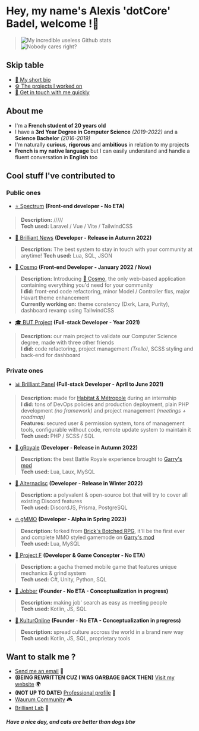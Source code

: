 # Hey, my name's Alexis 'dotCore' Badel, welcome !👋
> ![My incredible useless Github stats](https://github-readme-stats.vercel.app/api?username=dotCore-off&count_private=true&theme=tokyonight)  
> ![Nobody cares right?](https://github-profile-trophy.vercel.app/?username=dotCore-off)

## Skip table
- [👤 My short bio](#about-me)
- [⚙️ The projects I worked on](#cool-stuff-ive-contributed-to)
- [📨 Get in touch with me quickly](#want-to-stalk-me-)

## About me 
- I'm a **French student of 20 years old**
- I have a **3rd Year Degree in Computer Science** *(2019-2022)* and a **Science Bachelor** *(2016-2019)*
- I'm naturally **curious**, **rigorous** and **ambitious** in relation to my projects
- **French is my native language** but I can easily understand and handle a fluent conversation in **English** too

## Cool stuff I've contributed to
### Public ones
- [⭐️ Spectrum](#) **(Front-end developer - No ETA)**
> **Description:** /////  
> **Tech used:** Laravel / Vue / Vite / TailwindCSS
- [📰 Brilliant News](https://www.gmodstore.com/market/view/brilliant-news) **(Developer - Release in Autumn 2022)**
> **Description:** The best system to stay in touch with your community at anytime!
> **Tech used:** Lua, SQL, JSON
- [🧊 Cosmo](https://cosmo.dotcore-lab.net) **(Front-end Developer - January 2022 / Now)**
> **Description:** Introducing [🧊 Cosmo](https://www.gmodstore.com/market/view/cosmo-the-all-in-one-suite), the only web-based application containing everything you'd need for your community  
> **I did:** front-end code refactoring, minor Model / Controller fixs, major Havart theme enhancement  
> **Currently working on:** theme constency (Dxrk, Lara, Purity), dashboard revamp using TailwindCSS
- [🎓 BUT Project](http://nureg.fr/#/) **(Full-stack Developer - Year 2021)**
> **Description:** our main project to validate our Computer Science degree, made with three other friends  
> **I did:** code refactoring, project management *(Trello)*, SCSS styling and back-end for dashboard
### Private ones
- [📊 Brilliant Panel](https://github.com/dotCore-off/brilliant-panel) **(Full-stack Developer - April to June 2021)**
> **Description:** made for [Habitat & Métropole](https://www.habitat-metropole.fr/) during an internship  
> **I did:** tons of DevOps policies and production deployment, plain PHP development *(no framework)* and project management *(meetings + roadmap)*  
> **Features:** secured user & permission system, tons of management tools, configurable without code, remote update system to maintain it  
> **Tech used:** PHP / SCSS / SQL
- [👑 gRoyale](#) **(Developer - Release in Autumn 2022)**
> **Description:** the best Battle Royale experience brought to [Garry's mod](https://gmod.facepunch.com/)  
> **Tech used:** Lua, Laux, MySQL
- [🤖 Alternadisc](#) **(Developer - Release in Winter 2022)**
> **Description:** a polyvalent & open-source bot that will try to cover all existing Discord features  
> **Tech used:** DiscordJS, Prisma, PostgreSQL
- [🔥 gMMO](https://github.com/Waurum-Studio/gmmo) **(Developer - Alpha in Spring 2023)**
> **Description:** forked from [Brick's Botched RPG](https://github.com/louiefox/botched-rpg), it'll be the first ever and complete MMO styled gamemode on [Garry's mod](https://gmod.facepunch.com/)  
> **Tech used:** Lua, MySQL
- [🌊 Project F](#) **(Developer & Game Concepter - No ETA)**
> **Description:** a gacha themed mobile game that features unique mechanics & grind system  
> **Tech used:** C#, Unity, Python, SQL
- [🚀 Jobber](#) **(Founder - No ETA - Conceptualization in progress)**
> **Description:** making job' search as easy as meeting people   
> **Tech used:** Kotlin, JS, SQL
- [📼 KulturOnline](#) **(Founder - No ETA - Conceptualization in progress)**
> **Description:** spread culture accross the world in a brand new way  
> **Tech used:** Kotlin, JS, SQL, proprietary tools

## Want to stalk me ?
- [Send me an email](mailto:contact@dotcore-lab.net) 📧
- **(BEING REWRITTEN CUZ I WAS GARBAGE BACK THEN)** [Visit my website](https://dotcore-lab.net) 🌍
- **(NOT UP TO DATE)** [Professional profile](https://www.linkedin.com/in/alexis-badel-795819205/) 📑
- [Waurum Community](https://gmod.waurum.net/) 🎮
- [Brilliant Lab](#) 🏢

##### Have a nice day, and cats are better than dogs btw
